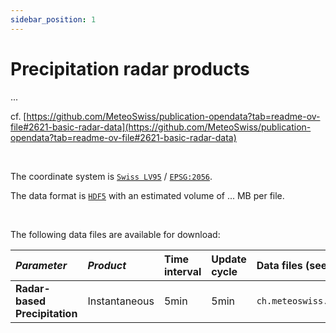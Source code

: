 ```yaml
---
sidebar_position: 1
---
```


# Precipitation radar products

... 

cf. [https://github.com/MeteoSwiss/publication-opendata?tab=readme-ov-file#2621-basic-radar-data](https://github.com/MeteoSwiss/publication-opendata?tab=readme-ov-file#2621-basic-radar-data)

<br/>

The coordinate system is [`Swiss LV95`](https://www.swisstopo.admin.ch/en/the-swiss-coordinates-system) / [`EPSG:2056`](https://epsg.io/2056). 

The data format is [`HDF5`](https://www.hdfgroup.org/solutions/hdf5/) with an estimated volume of ... MB per file.

<br/>

The following data files are available for download:

| *Parameter*                            | *Product*                          | Time interval | Update cycle   | Data files (see STAC Assets)                                       |
|:---------------------------------------|:-----------------------------------|:------------- |:---------------|:-------------------------------------------------------------------|
| **Radar-based Precipitation**          | Instantaneous                      | 5min          | 5min           | `ch.meteoswiss.ccs4r2nj:RZCyyjjjHHMM*.*01`                         |
